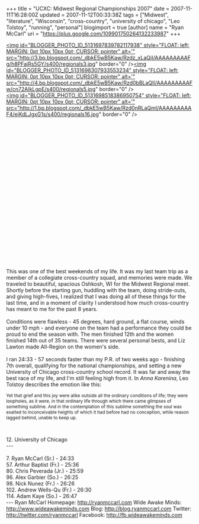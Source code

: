 +++
title = "UCXC: Midwest Regional Championships 2007"
date = 2007-11-11T16:28:00Z
updated = 2007-11-12T00:33:38Z
tags = ["Midwest", "literature", "Wisconsin", "cross-country", "university of chicago", "Leo Tolstoy", "running", "personal"]
blogimport = true
[author]
	name = "Ryan McCarl"
	uri = "https://plus.google.com/109901750264132233987"
+++

<a onblur="try {parent.deselectBloggerImageGracefully();} catch(e) {}" href="http://3.bp.blogspot.com/_dbkE5wB5Kaw/Rzdz_xLaQjI/AAAAAAAAAFg/h8PFajRs5GY/s1600-h/regionals3.jpg"><img id="BLOGGER_PHOTO_ID_5131697839782117938" style="FLOAT: left; MARGIN: 0pt 10px 10px 0pt; CURSOR: pointer" alt='" src="http://3.bp.blogspot.com/_dbkE5wB5Kaw/Rzdz_xLaQjI/AAAAAAAAAFg/h8PFajRs5GY/s400/regionals3.jpg" border="0" /></a><a onblur="try {parent.deselectBloggerImageGracefully();} catch(e) {}" href="http://4.bp.blogspot.com/_dbkE5wB5Kaw/Rzd0bBLaQlI/AAAAAAAAAFw/cn72AIkLgpE/s1600-h/regionals5.jpg"><img id="BLOGGER_PHOTO_ID_5131698307933553234" style="FLOAT: left; MARGIN: 0pt 10px 10px 0pt; CURSOR: pointer" alt='" src="http://4.bp.blogspot.com/_dbkE5wB5Kaw/Rzd0bBLaQlI/AAAAAAAAAFw/cn72AIkLgpE/s400/regionals5.jpg" border="0" /></a><br /><a onblur="try {parent.deselectBloggerImageGracefully();} catch(e) {}" href="http://1.bp.blogspot.com/_dbkE5wB5Kaw/Rzd0nRLaQmI/AAAAAAAAAF4/eiKdLJgxG1s/s1600-h/regionals16.jpg"><img id="BLOGGER_PHOTO_ID_5131698518386950754" style="FLOAT: left; MARGIN: 0pt 10px 10px 0pt; CURSOR: pointer" alt='" src="http://1.bp.blogspot.com/_dbkE5wB5Kaw/Rzd0nRLaQmI/AAAAAAAAAF4/eiKdLJgxG1s/s400/regionals16.jpg" border="0" /></a><br /><br /><br /><br /><br /><br /><br /><br /><br /><br /><br /><br /><br /><br /><br /><br /><br /><br /><br /><br /><br /><br /><br /><br /><br />This was one of the best weekends of my life. It was my last team trip as a member of a collegiate cross-country squad, and memories were made. We traveled to beautiful, spacious Oshkosh, WI for the Midwest Regional meet. Shortly before the starting gun, huddling with the team, doing stride-outs, and giving high-fives, I realized that I was doing all of these things for the last time, and in a moment of clarity I understood how much cross-country has meant to me for the past 8 years.<br /><br />Conditions were flawless - 45 degrees, hard ground, a flat course, winds under 10 mph - and everyone on the team had a performance they could be proud to end the season with. The men finished 12th and the women finished 14th out of 35 teams. There were several personal bests, and Liz Lawton made All-Region on the women's side.<br /><br />I ran 24:33 - 57 seconds faster than my P.R. of two weeks ago - finishing 7th overall, qualifying for the national championships, and setting a new University of Chicago cross-country school record. It was far and away the best race of my life, and I'm still feeling high from it. In <span style="FONT-STYLE: italic">Anna Karenina</span>, Leo Tolstoy describes the emotion like this: <p class="MsoNormal"><span style="font-size:85%;">Yet that grief and this joy were alike outside all the ordinary conditions of life; they were loopholes, as it were, in that ordinary life through which there came glimpses of something sublime. And in the contemplation of this sublime something the soul was exalted to inconceivable heights of which it had before had no conception, while reason lagged behind, unable to keep up.</span></p><p class="MsoNormal"><span style="font-size:85%;"><br /></span></p>12. University of Chicago<br />---<br /><br />7. Ryan McCarl (Sr.) - 24:33<br />57. Arthur Baptist (Fr.) - 25:36<br />80. Chris Peverada (Jr.) - 25:59<br />96. Alex Garbier (So.) - 26:25<br />98. Nick Nunez (Fr.) - 26:26<br />102. Andrew Wells-Qu (Fr.) - 26:30<br />114. Adam Kaye (So.) - 26:47<div class="blogger-post-footer">---
Ryan McCarl
Homepage: http://ryanmccarl.com
Wide Awake Minds: http://www.wideawakeminds.com
Blog: http://blog.ryanmccarl.com
Twitter: http://twitter.com/ryanmccarl
Facebook: http://fb.wideawakeminds.com</div>
